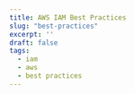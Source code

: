 ```yaml
---
title: AWS IAM Best Practices
slug: "best-practices"
excerpt: ''
draft: false 
tags:
  - iam
  - aws
  - best practices
---
```

